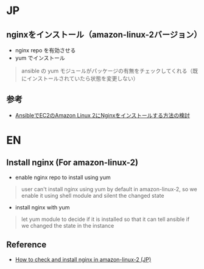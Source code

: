 # JP
## nginxをインストール（amazon-linux-2バージョン）
- nginx repo を有効させる
- yum でインストール
> ansible の yum モジュールがパッケージの有無をチェックしてくれる（既にインストールされていたら状態を変更しない）

## 参考
- [AnsibleでEC2のAmazon Linux 2にNginxをインストールする方法の検討](https://qiita.com/3244/items/051a2c44e19ab932dc0f)

# EN
## Install nginx (For amazon-linux-2)
- enable nginx repo to install using yum
> user can't install nginx using yum by default in amazon-linux-2, so we enable it using shell module and silent the changed state

- install nginx with yum
> let yum module to decide if it is installed so that it can tell ansible if we changed the state in the instance

## Reference
- [How to check and install nginx in amazon-linux-2 (JP)](https://qiita.com/3244/items/051a2c44e19ab932dc0f)